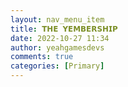```yaml
---
layout: nav_menu_item
title: 𝗧𝗛𝗘 𝗬𝗘𝗠𝗕𝗘𝗥𝗦𝗛𝗜𝗣
date: 2022-10-27 11:34
author: yeahgamesdevs
comments: true
categories: [Primary]
---
```


